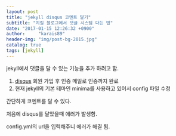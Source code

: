 ```yaml
---
layout: post
title: "jekyll disqus 코멘트 달기"
subtitle: "지킬 블로그에서 댓글 시스템 다는 법"
date: "2017-01-15 12:26:32 +0900"
author:     "karais89"
header-img: "img/post-bg-2015.jpg"
catalog: true
tags: [jekyll]
---
```


jekyll에서 댓글을 달 수 있는 기능을 추가 하려고 함.

1. [disqus](https://disqus.com/) 회원 가입 후 인증 메일로 인증까지 완료
2. 현재 jekyll의 기본 테마인 minima를 사용하고 있어서 config 파일 수정

간단하게 코멘트를 달 수 있다.

처음에 disqus를 달았을때 에러가 발생함.

config.yml의 url을 입력해주니 에러가 해결 됨.
